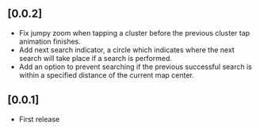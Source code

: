 ## [0.0.2]

- Fix jumpy zoom when tapping a cluster before the previous cluster tap
  animation finishes.
- Add next search indicator, a circle which indicates where the next search will
  take place if a search is performed.
- Add an option to prevent searching if the previous successful search is within
  a specified distance of the current map center.

## [0.0.1]

- First release
